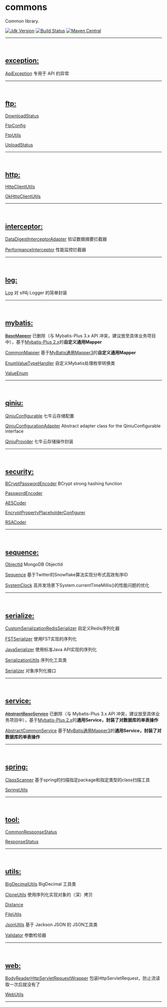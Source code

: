 # commons
Common library.

[![Jdk Version](https://img.shields.io/badge/JDK-1.8+-green.svg)](https://www.oracle.com/technetwork/java/javase/downloads/index.html)
[![Build Status](https://travis-ci.org/baayso/commons.svg?branch=master)](https://travis-ci.org/baayso/commons)
[![Maven Central](https://maven-badges.herokuapp.com/maven-central/com.baayso/commons/badge.svg)](http://maven-badges.herokuapp.com/maven-central/com.baayso/commons)

****
<br/>

## [exception:](https://github.com/baayso/commons/tree/master/src/main/java/com/baayso/commons/exception)

[ApiException](https://github.com/baayso/commons/blob/master/src/main/java/com/baayso/commons/exception/ApiException.java) 专用于 API 的异常

****
<br/>

## [ftp:](https://github.com/baayso/commons/tree/master/src/main/java/com/baayso/commons/ftp)

[DownloadStatus](https://github.com/baayso/commons/blob/master/src/main/java/com/baayso/commons/ftp/DownloadStatus.java)

[FtpConfig](https://github.com/baayso/commons/blob/master/src/main/java/com/baayso/commons/ftp/FtpConfig.java)

[FtpUtils](https://github.com/baayso/commons/blob/master/src/main/java/com/baayso/commons/ftp/FtpUtils.java)

[UploadStatus](https://github.com/baayso/commons/blob/master/src/main/java/com/baayso/commons/ftp/UploadStatus.java)

****
<br/>

## [http:](https://github.com/baayso/commons/tree/master/src/main/java/com/baayso/commons/http)

[HttpClientUtils](https://github.com/baayso/commons/blob/master/src/main/java/com/baayso/commons/http/HttpClientUtils.java)

[OkHttpClientUtils](https://github.com/baayso/commons/blob/master/src/main/java/com/baayso/commons/http/OkHttpClientUtils.java)

****
<br/>

## [interceptor:](https://github.com/baayso/commons/tree/master/src/main/java/com/baayso/commons/interceptor)

[DataDigestInterceptorAdapter](https://github.com/baayso/commons/blob/master/src/main/java/com/baayso/commons/interceptor/DataDigestInterceptorAdapter.java) 验证数据摘要拦截器

[PerformanceInterceptor](https://github.com/baayso/commons/blob/master/src/main/java/com/baayso/commons/interceptor/PerformanceInterceptor.java) 性能监控拦截器

****
<br/>

## [log:](https://github.com/baayso/commons/tree/master/src/main/java/com/baayso/commons/log)

[Log](https://github.com/baayso/commons/blob/master/src/main/java/com/baayso/commons/log/Log.java) 对 slf4j Logger 的简单封装

****
<br/>

## [mybatis:](https://github.com/baayso/commons/tree/master/src/main/java/com/baayso/commons/mybatis)

~~[BaseMapper](https://github.com/baayso/commons/blob/master/src/main/java/com/baayso/commons/mybatis/mapper/BaseMapper.java)~~ 已删除（与 Mybatis-Plus 3.x API 冲突，建议放至具体业务项目中），基于[Mybatis-Plus 2.x](https://github.com/baomidou/mybatis-plus/tree/2.x)的**自定义通用Mapper**

[CommonMapper](https://github.com/baayso/commons/blob/master/src/main/java/com/baayso/commons/mybatis/mapper/CommonMapper.java) 基于[MyBatis通用Mapper3](https://github.com/abel533/Mapper/tree/3.5.x)的**自定义通用Mapper**

[EnumValueTypeHandler](https://github.com/baayso/commons/blob/master/src/main/java/com/baayso/commons/mybatis/type/EnumValueTypeHandler.java) 自定义Mybatis处理枚举转换类

[ValueEnum](https://github.com/baayso/commons/blob/master/src/main/java/com/baayso/commons/mybatis/type/ValueEnum.java)

****
<br/>

## [qiniu:](https://github.com/baayso/commons/tree/master/src/main/java/com/baayso/commons/qiniu)

[QiniuConfigurable](https://github.com/baayso/commons/blob/master/src/main/java/com/baayso/commons/qiniu/QiniuConfigurable.java) 七牛云存储配置

[QiniuConfigurationAdapter](https://github.com/baayso/commons/blob/master/src/main/java/com/baayso/commons/qiniu/QiniuConfigurationAdapter.java) Abstract adapter class for the QiniuConfigurable interface

[QiniuProvider](https://github.com/baayso/commons/blob/master/src/main/java/com/baayso/commons/qiniu/QiniuProvider.java) 七牛云存储操作封装

****
<br/>

## [security:](https://github.com/baayso/commons/tree/master/src/main/java/com/baayso/commons/security)

[BCryptPasswordEncoder](https://github.com/baayso/commons/blob/master/src/main/java/com/baayso/commons/security/password/BCryptPasswordEncoder.java) BCrypt strong hashing function

[PasswordEncoder](https://github.com/baayso/commons/blob/master/src/main/java/com/baayso/commons/security/password/PasswordEncoder.java)

[AESCoder](https://github.com/baayso/commons/blob/master/src/main/java/com/baayso/commons/security/AESCoder.java)

[EncryptPropertyPlaceholderConfigurer](https://github.com/baayso/commons/blob/master/src/main/java/com/baayso/commons/security/EncryptPropertyPlaceholderConfigurer.java)

[RSACoder](https://github.com/baayso/commons/blob/master/src/main/java/com/baayso/commons/security/RSACoder.java)

****
<br/>

## [sequence:](https://github.com/baayso/commons/tree/master/src/main/java/com/baayso/commons/sequence)

[ObjectId](https://github.com/baayso/commons/blob/master/src/main/java/com/baayso/commons/sequence/ObjectId.java) MongoDB ObjectId

[Sequence](https://github.com/baayso/commons/blob/master/src/main/java/com/baayso/commons/sequence/Sequence.java) 基于Twitter的Snowflake算法实现分布式高效有序ID

[SystemClock](https://github.com/baayso/commons/blob/master/src/main/java/com/baayso/commons/sequence/SystemClock.java) 高并发场景下System.currentTimeMillis()的性能问题的优化

****
<br/>

## [serialize:](https://github.com/baayso/commons/tree/master/src/main/java/com/baayso/commons/serialize)

[CustomSerializationRedisSerializer](https://github.com/baayso/commons/blob/master/src/main/java/com/baayso/commons/serialize/redis/CustomSerializationRedisSerializer.java) 自定义Redis序列化器

[FSTSerializer](https://github.com/baayso/commons/blob/master/src/main/java/com/baayso/commons/serialize/FSTSerializer.java) 使用FST实现的序列化

[JavaSerializer](https://github.com/baayso/commons/blob/master/src/main/java/com/baayso/commons/serialize/JavaSerializer.java) 使用标准Java API实现的序列化

[SerializationUtils](https://github.com/baayso/commons/blob/master/src/main/java/com/baayso/commons/serialize/SerializationUtils.java) 序列化工具类

[Serializer](https://github.com/baayso/commons/blob/master/src/main/java/com/baayso/commons/serialize/Serializer.java) 对象序列化接口

****
<br/>

## [service:](https://github.com/baayso/commons/tree/master/src/main/java/com/baayso/commons/service)

~~[AbstractBaseService](https://github.com/baayso/commons/blob/master/src/main/java/com/baayso/commons/service/AbstractBaseService.java)~~ 已删除（与 Mybatis-Plus 3.x API 冲突，建议放至具体业务项目中），基于[Mybatis-Plus 2.x](https://github.com/baomidou/mybatis-plus/tree/2.x)的**通用Service，封装了对数据库的单表操作**

[AbstractCommonService](https://github.com/baayso/commons/blob/master/src/main/java/com/baayso/commons/service/AbstractCommonService.java) 基于[MyBatis通用Mapper3](https://github.com/abel533/Mapper/tree/3.5.x)的**通用Service，封装了对数据库的单表操作**

****
<br/>

## [spring:](https://github.com/baayso/commons/tree/master/src/main/java/com/baayso/commons/spring)

[ClassScanner](https://github.com/baayso/commons/blob/master/src/main/java/com/baayso/commons/spring/ClassScanner.java) 基于spring的扫描指定package和指定类型的class扫描工具

[SpringUtils](https://github.com/baayso/commons/blob/master/src/main/java/com/baayso/commons/spring/SpringUtils.java)

****
<br/>

## [tool:](https://github.com/baayso/commons/tree/master/src/main/java/com/baayso/commons/tool)

[CommonResponseStatus](https://github.com/baayso/commons/blob/master/src/main/java/com/baayso/commons/tool/CommonResponseStatus.java)

[ResponseStatus](https://github.com/baayso/commons/blob/master/src/main/java/com/baayso/commons/tool/ResponseStatus.java)

****
<br/>

## [utils:](https://github.com/baayso/commons/tree/master/src/main/java/com/baayso/commons/utils)

[BigDecimalUtils](https://github.com/baayso/commons/blob/master/src/main/java/com/baayso/commons/utils/BigDecimalUtils.java) BigDecimal 工具类

[CloneUtils](https://github.com/baayso/commons/blob/master/src/main/java/com/baayso/commons/utils/CloneUtils.java) 使用序列化实现对象的（深）拷贝

[Distance](https://github.com/baayso/commons/blob/master/src/main/java/com/baayso/commons/utils/Distance.java)

[FileUtils](https://github.com/baayso/commons/blob/master/src/main/java/com/baayso/commons/utils/FileUtils.java)

[JsonUtils](https://github.com/baayso/commons/blob/master/src/main/java/com/baayso/commons/utils/JsonUtils.java) 基于 Jackson JSON 的 JSON工具类

[Validator](https://github.com/baayso/commons/blob/master/src/main/java/com/baayso/commons/utils/Validator.java) 参数检验器

****
<br/>

## [web:](https://github.com/baayso/commons/tree/master/src/main/java/com/baayso/commons/web)

[BodyReaderHttpServletRequestWrapper](https://github.com/baayso/commons/blob/master/src/main/java/com/baayso/commons/web/BodyReaderHttpServletRequestWrapper.java) 包装HttpServletRequest，防止流读取一次后就没有了

[WebUtils](https://github.com/baayso/commons/blob/master/src/main/java/com/baayso/commons/web/WebUtils.java)

****
<br/>

